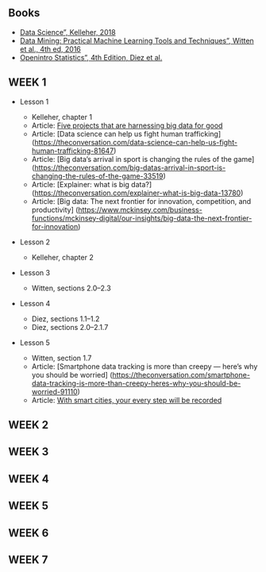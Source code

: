 ## Books

* [Data Science”, Kelleher, 2018](https://eu.alma.exlibrisgroup.com/leganto/readinglist/citation/38461770810001381?institute=44YORK_INST&auth=SAML)
* [Data Mining: Practical Machine Learning Tools and Techniques”, Witten et al., 4th ed, 2016 ](https://eu.alma.exlibrisgroup.com/leganto/readinglist/citation/38461791930001381?institute=44YORK_INST&auth=SAML)
* [Openintro Statistics”, 4th Edition, Diez et al.](https://leanpub.com/openintro-statistics)

## WEEK 1

* Lesson 1
    * Kelleher, chapter 1
    * Article: [Five projects that are harnessing big data for good ](https://theconversation.com/five-projects-that-are-harnessing-big-data-for-good-104844)
    * Article: [Data science can help us fight human trafficking] (https://theconversation.com/data-science-can-help-us-fight-human-trafficking-81647)
    * Article: [Big data’s arrival in sport is changing the rules of the game] (https://theconversation.com/big-datas-arrival-in-sport-is-changing-the-rules-of-the-game-33519)
    * Article: [Explainer: what is big data?] (https://theconversation.com/explainer-what-is-big-data-13780)
    * Article: [Big data: The next frontier for innovation, competition, and productivity] (https://www.mckinsey.com/business-functions/mckinsey-digital/our-insights/big-data-the-next-frontier-for-innovation)

* Lesson 2
    * Kelleher, chapter 2

* Lesson 3
    * Witten, sections 2.0–2.3

* Lesson 4
    * Diez, sections 1.1–1.2
    * Diez, sections 2.0–2.1.7
    
* Lesson 5
    * Witten, section 1.7
    * Article: [Smartphone data tracking is more than creepy — here’s why you should be worried] (https://theconversation.com/smartphone-data-tracking-is-more-than-creepy-heres-why-you-should-be-worried-91110)
    * Article: [With smart cities, your every step will be recorded](https://theconversation.com/with-smart-cities-your-every-step-will-be-recorded-94527)

## WEEK 2

## WEEK 3

## WEEK 4

## WEEK 5

## WEEK 6

## WEEK 7
